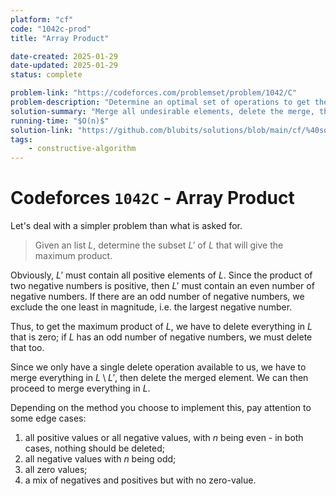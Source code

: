 ```yaml
---
platform: "cf"
code: "1042c-prod"
title: "Array Product"

date-created: 2025-01-29
date-updated: 2025-01-29
status: complete

problem-link: "https://codeforces.com/problemset/problem/1042/C"
problem-description: "Determine an optimal set of operations to get the maximum product."
solution-summary: "Merge all undesirable elements, delete the merge, then merge the rest."
running-time: "$O(n)$"
solution-link: "https://github.com/blubits/solutions/blob/main/cf/%40solved/1042c-prod/prod.cpp"
tags:
    - constructive-algorithm
---
```


# Codeforces `1042C` - Array Product

Let's deal with a simpler problem than what is asked for.

> Given an list $L$, determine the subset $L'$ of $L$ that will give the maximum product.

Obviously, $L'$ must contain all positive elements of $L$. Since the product of two negative numbers is positive, then $L'$ must contain an even number of negative numbers. If there are an odd number of negative numbers, we exclude the one least in magnitude, i.e. the largest negative number.

Thus, to get the maximum product of $L$, we have to delete everything in $L$ that is zero; if $L$ has an odd number of negative numbers, we must delete that too.

Since we only have a single delete operation available to us, we have to merge everything in $L \setminus L'$, then delete the merged element. We can then proceed to merge everything in $L$.

Depending on the method you choose to implement this, pay attention to some edge cases:
1. all positive values or all negative values, with $n$ being even - in both cases, nothing should be deleted;
2. all negative values with $n$ being odd;
3. all zero values;
4. a mix of negatives and positives but with no zero-value.
